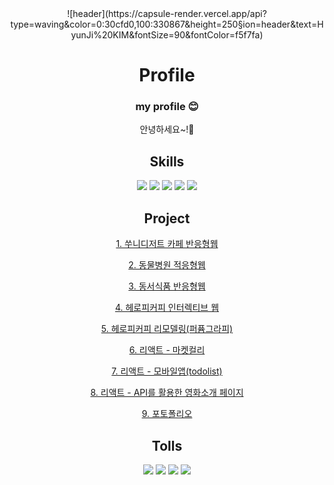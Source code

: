 <div align="center">
![header](https://capsule-render.vercel.app/api?type=waving&color=0:30cfd0,100:330867&height=250&section=header&text=HyunJi%20KIM&fontSize=90&fontColor=f5f7fa)


# Profile

### my profile :blush:

  안녕하세요~!:wave:
  
  



## Skills

<img src="https://img.shields.io/badge/HTML5-E34F26?style=flat-square&logo=HTML5&logoColor=white"/></a>
<img src="https://img.shields.io/badge/CSS3-1572B6?style=flat-square&logo=CSS3&logoColor=white"/></a>
<img src="https://img.shields.io/badge/JavaScript-F7DF1E?style=flat-square&logo=JavaScript&logoColor=white"/></a>
<img src="https://img.shields.io/badge/jQuery-0769AD?style=flat-square&logo=jQuery&logoColor=white"/></a>
<img src="https://img.shields.io/badge/React-61DAFB?style=flat-square&logo=React&logoColor=white"/></a>

## Project
[1. 쑤니디저트 카페 반응형웹](https://kimmoshiki.github.io/ssuni/)

[2. 동물병원 적응형웹](https://kimmoshiki.github.io/animal/)

[3. 동서식품 반응형웹](https://kimmoshiki.github.io/dongseo_project/)

[4. 헤로피커피 인터렉티브 웹](https://kimmoshiki.github.io/coffee/)

[5. 헤로피커피 리모델링(퍼퓸그라피)](https://kimmoshiki.github.io/perfurmegraphy_project/)

[6. 리액트 - 마켓컬리](https://kimmoshiki.github.io/kully/)

[7. 리액트 - 모바일앱(todolist)](https://kimmoshiki.github.io/todolist/)

[8. 리액트 - API를 활용한 영화소개 페이지](https://kimmoshiki.github.io/movie/)

[9. 포토폴리오](https://kimmoshiki.github.io/portfolio/)

## Tolls
<img src="https://img.shields.io/badge/Figma-F24E1E?style=flat-square&logo=Figma&logoColor=white"/></a>
<img src="https://img.shields.io/badge/Adobe Photoshop-31A8FF?style=flat-square&logo=Adobe Photoshop&logoColor=white"/></a>
<img src="https://img.shields.io/badge/Adobe Illustrator-FF9A00?style=flat-square&logo=Adobe Illustrator&logoColor=white"/></a>
<img src="https://img.shields.io/badge/Visual Studio Code-007ACC?style=flat-square&logo=Visual Studio Code&logoColor=white"/></a>
 
</div>
